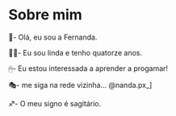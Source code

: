 # Sobre mim
👾- Olá, eu sou a Fernanda.

💪🏻- Eu sou linda e tenho quatorze anos.

🖱- Eu estou interessada a aprender a progamar!

🎭- me siga na rede vizinha... @nanda.px_]

♐️- O meu signo é sagitário.

